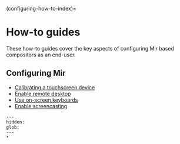 (configuring-how-to-index)=

# How-to guides

These how-to guides cover the key aspects of configuring Mir based compositors as an end-user.

## Configuring Mir

- [Calibrating a touchscreen device](how-to-calibrate-a-touchscreen-device)
- [Enable remote desktop](how-to-enable-remote-desktop)
- [Use on-screen keyboards](how-to-use-on-screen-keyboards)
- [Enable screencasting](how-to-enable-screencasting)

```{toctree}
---
hidden:
glob:
---
*
```
